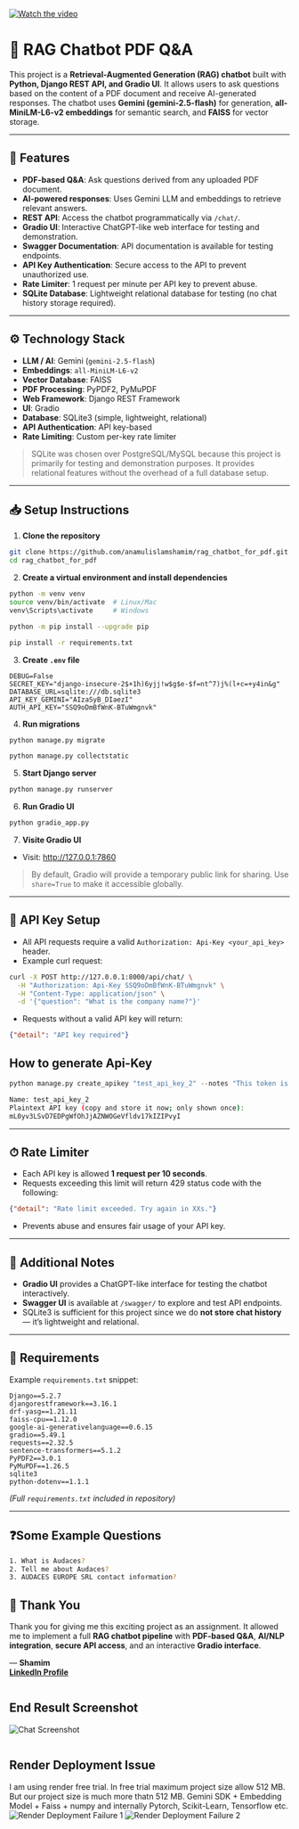 [![Watch the video](images/render_deployment_issue_1.png)](https://drive.google.com/file/d/1ZWc-QDKpjW40JsLfbdCFbIq_Wj6rXzSB/view)

# 📄 RAG Chatbot PDF Q&A

This project is a **Retrieval-Augmented Generation (RAG) chatbot** built with **Python, Django REST API, and Gradio UI**. It allows users to ask questions based on the content of a PDF document and receive AI-generated responses. The chatbot uses **Gemini (gemini-2.5-flash)** for generation, **all-MiniLM-L6-v2 embeddings** for semantic search, and **FAISS** for vector storage.

---

## 🚀 Features

- **PDF-based Q&A**: Ask questions derived from any uploaded PDF document.
- **AI-powered responses**: Uses Gemini LLM and embeddings to retrieve relevant answers.
- **REST API**: Access the chatbot programmatically via `/chat/`.
- **Gradio UI**: Interactive ChatGPT-like web interface for testing and demonstration.
- **Swagger Documentation**: API documentation is available for testing endpoints.
- **API Key Authentication**: Secure access to the API to prevent unauthorized use.
- **Rate Limiter**: 1 request per minute per API key to prevent abuse.
- **SQLite Database**: Lightweight relational database for testing (no chat history storage required).

---

## ⚙️ Technology Stack

- **LLM / AI**: Gemini (`gemini-2.5-flash`)
- **Embeddings**: `all-MiniLM-L6-v2`
- **Vector Database**: FAISS
- **PDF Processing**: PyPDF2, PyMuPDF
- **Web Framework**: Django REST Framework
- **UI**: Gradio
- **Database**: SQLite3 (simple, lightweight, relational)
- **API Authentication**: API key-based
- **Rate Limiting**: Custom per-key rate limiter

> SQLite was chosen over PostgreSQL/MySQL because this project is primarily for testing and demonstration purposes. It provides relational features without the overhead of a full database setup.

---

## 📥 Setup Instructions

1. **Clone the repository**
```bash
git clone https://github.com/anamulislamshamim/rag_chatbot_for_pdf.git
cd rag_chatbot_for_pdf
````

2. **Create a virtual environment and install dependencies**

```bash
python -m venv venv
source venv/bin/activate  # Linux/Mac
venv\Scripts\activate     # Windows

python -m pip install --upgrade pip

pip install -r requirements.txt
```

3. **Create `.env` file**

```env
DEBUG=False
SECRET_KEY="django-insecure-2$+1h)6yjj!w$g$e-$f=nt^7)j%(l+c=+y4in&g"
DATABASE_URL=sqlite:///db.sqlite3
API_KEY_GEMINI="AIzaSyB_DIaezI"
AUTH_API_KEY="SSQ9oDmBfWnK-BTuWmgnvk"
```

4. **Run migrations**

```bash
python manage.py migrate

python manage.py collectstatic
```

5. **Start Django server**

```bash
python manage.py runserver
```

6. **Run Gradio UI**

```bash
python gradio_app.py
```
7. **Visite Gradio UI**
* Visit: http://127.0.0.1:7860 

> By default, Gradio will provide a temporary public link for sharing. Use `share=True` to make it accessible globally.

---

## 🔑 API Key Setup

* All API requests require a valid `Authorization: Api-Key <your_api_key>` header.
* Example curl request:

```bash
curl -X POST http://127.0.0.1:8000/api/chat/ \
  -H "Authorization: Api-Key SSQ9oDmBfWnK-BTuWmgnvk" \
  -H "Content-Type: application/json" \
  -d '{"question": "What is the company name?"}'
```

* Requests without a valid API key will return:

```json
{"detail": "API key required"}
```

## How to generate Api-Key
```python
python manage.py create_apikey "test_api_key_2" --notes "This token is for demonstration purpose!"
```
```bash
Name: test_api_key_2
Plaintext API key (copy and store it now; only shown once):
mL0yv3LSvD7EDPgWfOhJjAZNWOGeVfldv17kIZIPvyI
````

---

## ⏱ Rate Limiter

* Each API key is allowed **1 request per 10 seconds**.
* Requests exceeding this limit will return 429 status code with the following:

```json
{"detail": "Rate limit exceeded. Try again in XXs."}
```

* Prevents abuse and ensures fair usage of your API key.

---

## 📝 Additional Notes

* **Gradio UI** provides a ChatGPT-like interface for testing the chatbot interactively.
* **Swagger UI** is available at `/swagger/` to explore and test API endpoints.
* SQLite3 is sufficient for this project since we do **not store chat history** — it’s lightweight and relational.

---

## 📄 Requirements

Example `requirements.txt` snippet:

```text
Django==5.2.7
djangorestframework==3.16.1
drf-yasg==1.21.11
faiss-cpu==1.12.0
google-ai-generativelanguage==0.6.15
gradio==5.49.1
requests==2.32.5
sentence-transformers==5.1.2
PyPDF2==3.0.1
PyMuPDF==1.26.5
sqlite3
python-dotenv==1.1.1
```

*(Full `requirements.txt` included in repository)*

---

## ❓Some Example Questions
```bash
1. What is Audaces?
2. Tell me about Audaces?
3. AUDACES EUROPE SRL contact information?
```

## 🙏 Thank You

Thank you for giving me this exciting project as an assignment. It allowed me to implement a full **RAG chatbot pipeline** with **PDF-based Q&A**, **AI/NLP integration**, **secure API access**, and an interactive **Gradio interface**.

— **Shamim** <br>
**[LinkedIn Profile](https://www.linkedin.com/in/anamul-islam-shamim/)**
```

```
## End Result Screenshot
![Chat Screenshot](images/gradio_chatbot_1.png)
```
```
## Render Deployment Issue
I am using render free trial. In free trial maximum project size allow 512 MB. But our project size is much more 
thatn 512 MB. Gemini SDK + Embedding Model + Faiss + numpy and internally Pytorch, Scikit-Learn, Tensorflow etc.
![Render Deployment Failure 1](images/render_deployment_issue_1.png)
![Render Deployment Failure 2](images/render_deployment_issue_2.png)
```
